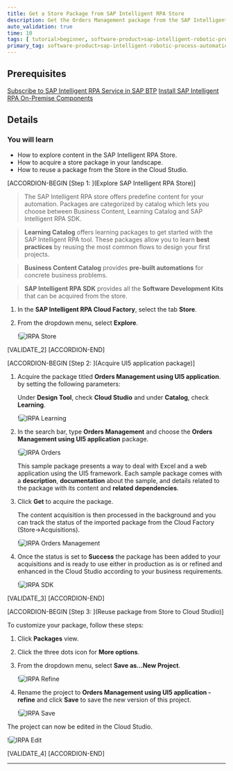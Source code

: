 ```yaml
---
title: Get a Store Package from SAP Intelligent RPA Store
description: Get the Orders Management package from the SAP Intelligent RPA store and reuse the package in the Cloud Studio.
auto_validation: true
time: 10
tags: [ tutorial>beginner, software-product>sap-intelligent-robotic-process-automation]
primary_tag: software-product>sap-intelligent-robotic-process-automation
---
```


## Prerequisites
  [Subscribe to SAP Intelligent RPA Service in SAP BTP](irpa-setup-1-booster-subscription)
  [Install SAP Intelligent RPA On-Premise Components](irpa-setup-2-onpremise-installation)

## Details
### You will learn
  - How to explore content in the SAP Intelligent RPA  Store.
  - How to acquire a store package in your landscape.
  - How to reuse a package from the Store in the Cloud Studio.

[ACCORDION-BEGIN [Step 1: ](Explore SAP Intelligent RPA Store)]


>The SAP Intelligent RPA  store offers predefine content for your automation. Packages are categorized by catalog which lets you choose between Business Content, Learning Catalog and SAP Intelligent RPA SDK.

> **Learning Catalog** offers learning packages to get started with the SAP Intelligent RPA tool. These packages allow you to learn **best practices** by reusing the most common flows to design your first projects.

> **Business Content Catalog** provides **pre-built automations** for concrete business problems.

> **SAP Intelligent RPA SDK** provides  all the **Software Development Kits** that can be acquired from the store.

1. In the **SAP Intelligent RPA Cloud Factory**, select the tab **Store**.

2. From the dropdown menu, select **Explore**.

    !![IRPA Store](irpa-store.png)

[VALIDATE_2]
[ACCORDION-END]

[ACCORDION-BEGIN [Step 2: ](Acquire UI5 application package)]

1. Acquire the package titled **Orders Management using UI5 application**. by setting the following parameters:

    Under **Design Tool**, check **Cloud Studio** and under **Catalog**, check **Learning**.


    !![IRPA Learning](irpa-learning.png)

2. In the search bar, type **Orders Management** and choose the **Orders Management using UI5 application** package.

    !![IRPA Orders](irpa-orders.png)

    This sample package presents a way to deal with Excel and a web application using the UI5 framework. Each sample package comes with a **description**, **documentation** about the sample, and details related to the package with its content and **related dependencies**.

3. Click **Get** to acquire the package.

    The content acquisition is then processed in the background and you can track the status of the imported package from the Cloud Factory (Store->Acquisitions).

    !![IRPA Orders Management](irpa-get-orders-management.png)

4. Once the status is set to **Success** the package has been added to your acquisitions and is ready to use either in production as is or refined and enhanced in the Cloud Studio according to your business requirements.

    !![IRPA SDK](irpa-sdk.png)

[VALIDATE_3]
[ACCORDION-END]

[ACCORDION-BEGIN [Step 3: ](Reuse package from Store to Cloud Studio)]

To customize your package, follow these steps:

1. Click **Packages** view.

2. Click the three dots icon for **More options**.

3. From the dropdown menu, select **Save as...New Project**.

    !![IRPA Refine](irpa-refine.png)

4. Rename the project to **Orders Management using UI5 application - refine** and click **Save**  to save the new version of this project.

    !![IRPA Save](irpa-save.png)

The project can now be edited in the Cloud Studio.

!![IRPA Edit](irpa-edit.png)

[VALIDATE_4]
[ACCORDION-END]













---
